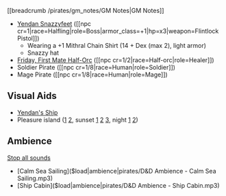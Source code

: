 [[breadcrumb /pirates/gm_notes/GM Notes|GM Notes]]

<script type="module">
    import {init_links} from "/static/js/common/visual_aid_backend.js";
    init_links();
</script>

* [Yendan Snazzyfeet](^pirates/yendan_snazzyfeet.jpg) ([[npc cr=1|race=Halfling|role=Boss|armor_class=+1|hp=x3|weapon=Flintlock Pistol]])
  * Wearing a +1 Mithral Chain Shirt (14 + Dex (max 2), light armor)
  * Snazzy hat
* [Friday, First Mate Half-Orc](^pirates/half_orc_pirate2.png) ([[npc cr=1/2|race=Half-orc|role=Healer]])
* Soldier Pirate ([[npc cr=1/8|race=Human|role=Soldier]])
* Mage Pirate ([[npc cr=1/8|race=Human|role=Mage]])

## Visual Aids

* [Yendan's Ship](^pirates/caravel.jpg)
* Pleasure island ([1](^pirates/pleasure_island_day_1.jpg) [2](^pirates/pleasure_island_day_2.jpg), sunset [1](^pirates/pleasure_island_sunset_1.jpg) [2](^pirates/pleasure_island_sunset_2.jpg) [3](^pirates/pleasure_island_sunset_3.jpg), night [1](^pirates/pleasure_island_night_1.jpg) [2](^pirates/pleasure_island_night_2.jpg))

## Ambience

[Stop all sounds]($stop|all|none)

* [Calm Sea Sailing]($load|ambience|pirates/D&D Ambience - Calm Sea Sailing.mp3)
* [Ship Cabin]($load|ambience|pirates/D&D Ambience - Ship Cabin.mp3)
